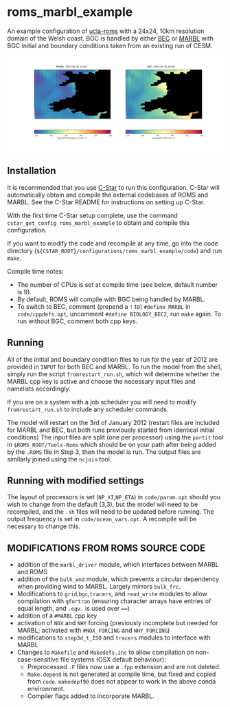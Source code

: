 # roms_marbl_example
An example configuration of [ucla-roms](https://github.com/CESR-lab/ucla-roms) with a 24x24, 10km resolution domain of the Welsh coast.
BGC is handled by either [BEC]( https://doi.org/10.1029/2004GB002220) or [MARBL](https://doi.org/10.1029/2021MS002647) with BGC initial and boundary conditions taken from an existing run of CESM.


![Comparison animation showing surface oxygen in MARBL and BEC](wales.gif)

## Installation
It is recommended that you use [C-Star](https://github.com/dafyddstephenson/C-Star/tree/add_setup_scripts) 
to run this configuration. 
C-Star will automatically obtain and compile the external codebases of ROMS and MARBL. See the C-Star README for instructions on setting up C-Star.

With the first time C-Star setup complete, use the command `cstar_get_config roms_marbl_example`  to obtain and compile this configuration.

If you want to modify the code and recompile at any time, go into the code directory (`${CSTAR_ROOT}/configurations/roms_marbl_example/code`) and run `make`.

Compile time notes:
- The number of CPUs is set at compile time (see below, default number is 9).
- By default, ROMS will compile with BGC being handled by MARBL.
- To switch to BEC, comment (prepend a `!` to) `#define MARBL` in `code/cppdefs.opt`, uncomment `#define BIOLOGY_BEC2`, run `make` again.
   To run without BGC, comment both cpp keys.

## Running
All of the initial and boundary condition files to run for the year of 2012 are provided in `INPUT` for both BEC and MARBL. 
To run the model from the shell, simply run the script `fromrestart_run.sh`, which will determine whether the MARBL cpp key is active and choose the necessary input files and namelists accordingly.

If you are on a system with a job scheduler you will need to modify `fromrestart_run.sh` to include any scheduler commands.

The model will restart on the 3rd of January 2012 (restart files are included for MARBL and BEC, but both runs previously started from identical initial conditions)
The input files are split (one per processor) using the `partit` tool in `$ROMS_ROOT/Tools-Roms` which should be on your path after being added by the `.ROMS` file in Step 3, then the model is run.
The output files are similarly joined using the `ncjoin` tool.

## Running with modified settings
The layout of processors is set (`NP_XI`,`NP_ETA`) in `code/param.opt` should you wish to change from the default (3,3), but the model will need to be recompiled, and the `.sh` files will need to be updated before running.
The output frequency is set in `code/ocean_vars.opt`. A recompile will be necessary to change this.

## MODIFICATIONS FROM ROMS SOURCE CODE
- addition of the `marbl_driver` module, which interfaces between MARBL and ROMS
- addition of the `bulk_wnd` module, which prevents a circular dependency when providing wind to MARBL. Largely mirrors `bulk_frc`.
- Modifications to `grid`,`bgc`,`tracers`, and `read_write` modules to allow compilation with `gfortran` (ensuring character arrays have entries of equal length, and `.eqv.` is used over `==`)
- addition of a `#MARBL` cpp key
- activation of `NOX` and `NHY` forcing (previously incomplete but needed for MARBL; activated with `#NOX_FORCING` and `NHY_FORCING`)
- modifications to `step3d_t_ISO` and `tracers` modules to interface with MARBL
- Changes to `Makefile` and `Makedefs.inc` to allow compilation on non-case-sensitive file systems (OSX default behaviour):
     - Preprocessed `.F` files now use a `.fpp` extension and are not deleted.
     - `Make.depend` is not generated at compile time, but fixed and copied from `code`. `makedepf90` does not appear to work in the above conda environment.
     - Compiler flags added to incorporate MARBL.
